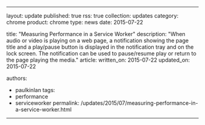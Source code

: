 ---

layout: update
published: true
rss: true
collection: updates
category: chrome
product: chrome
type: news
date: 2015-07-22

title: "Measuring Performance in a Service Worker"
description: "When audio or video is playing on a web page, a notification showing the page title and a play/pause button is displayed in the notification tray and on the lock screen. The notification can be used to pause/resume play or return to the page playing the media."
article:
  written_on: 2015-07-22
  updated_on: 2015-07-22

authors:
  - paulkinlan
tags:
  - performance
  - serviceworker
permalink: /updates/2015/07/measuring-performance-in-a-service-worker.html
---